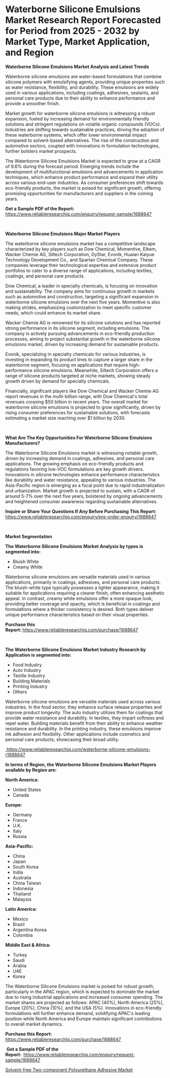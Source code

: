 <p><h1>Waterborne Silicone Emulsions Market Research Report Forecasted for Period from 2025 -  2032 by Market Type, Market Application, and Region</h1></p><p><strong>Waterborne Silicone Emulsions Market Analysis and Latest Trends</strong></p>
<p><p>Waterborne silicone emulsions are water-based formulations that combine silicone polymers with emulsifying agents, providing unique properties such as water resistance, flexibility, and durability. These emulsions are widely used in various applications, including coatings, adhesives, sealants, and personal care products due to their ability to enhance performance and provide a smoother finish.</p><p>Market growth for waterborne silicone emulsions is witnessing a robust expansion, fueled by increasing demand for environmentally friendly solutions and stringent regulations on volatile organic compounds (VOCs). Industries are shifting towards sustainable practices, driving the adoption of these waterborne systems, which offer lower environmental impact compared to solvent-based alternatives. The rise of the construction and automotive sectors, coupled with innovations in formulation technologies, further bolsters market prospects.</p><p>The Waterborne Silicone Emulsions Market is expected to grow at a CAGR of 9.6% during the forecast period. Emerging trends include the development of multifunctional emulsions and advancements in application techniques, which enhance product performance and expand their utility across various end-user industries. As consumer preferences shift towards eco-friendly products, the market is poised for significant growth, offering promising opportunities for manufacturers and suppliers in the coming years.</p></p>
<p><strong>Get a Sample PDF of the Report:&nbsp;</strong> <a href="https://www.reliableresearchiq.com/enquiry/request-sample/1688647?utm_campaign=3100&utm_medium=2&utm_source=Github&utm_content=ia&utm_term=26032025&utm_id=waterborne-silicone-emulsions">https://www.reliableresearchiq.com/enquiry/request-sample/1688647</a></p>
<p>&nbsp;</p>
<p><strong>Waterborne Silicone Emulsions Major Market Players</strong></p>
<p><p>The waterborne silicone emulsions market has a competitive landscape characterized by key players such as Dow Chemical, Momentive, Elkem, Wacker Chemie AG, Siltech Corporation, DyStar, Evonik, Huaian Kaiyue Technology Development Co., and Spartan Chemical Company. These companies leverage their technological expertise and extensive product portfolios to cater to a diverse range of applications, including textiles, coatings, and personal care products.</p><p>Dow Chemical, a leader in specialty chemicals, is focusing on innovation and sustainability. The company aims for continuous growth in markets such as automotive and construction, targeting a significant expansion in waterborne silicone emulsions over the next five years. Momentive is also making strides, emphasizing customization to meet specific customer needs, which could enhance its market share.</p><p>Wacker Chemie AG is renowned for its silicone solutions and has reported strong performance in its silicone segment, including emulsions. The company is actively pursuing advancements in eco-friendly production processes, aiming to project substantial growth in the waterborne silicone emulsions market, driven by increasing demand for sustainable products.</p><p>Evonik, specializing in specialty chemicals for various industries, is investing in expanding its product lines to capture a larger share in the waterborne segment, focusing on applications that require high-performance silicone emulsions. Meanwhile, Siltech Corporation offers a range of silicone products targeted at niche markets, showing steady growth driven by demand for specialty chemicals.</p><p>Financially, significant players like Dow Chemical and Wacker Chemie AG report revenues in the multi-billion range, with Dow Chemical's total revenues crossing $50 billion in recent years. The overall market for waterborne silicone emulsions is projected to grow significantly, driven by rising consumer preferences for sustainable solutions, with forecasts estimating a market size reaching over $1 billion by 2030.</p></p>
<p>&nbsp;</p>
<p><strong>What Are The Key Opportunities For Waterborne Silicone Emulsions Manufacturers?</strong></p>
<p><p>The Waterborne Silicone Emulsions market is witnessing notable growth, driven by increasing demand in coatings, adhesives, and personal care applications. The growing emphasis on eco-friendly products and regulations favoring low-VOC formulations are key growth drivers. Innovations in silicone technologies enhance performance characteristics like durability and water resistance, appealing to various industries. The Asia-Pacific region is emerging as a focal point due to rapid industrialization and urbanization. Market growth is projected to sustain, with a CAGR of around 5-7% over the next five years, bolstered by ongoing advancements and heightened consumer awareness regarding sustainable alternatives.</p></p>
<p><strong>Inquire or Share Your Questions If Any Before Purchasing This Report:</strong> <a href="https://www.reliableresearchiq.com/enquiry/pre-order-enquiry/1688647?utm_campaign=3100&utm_medium=2&utm_source=Github&utm_content=ia&utm_term=26032025&utm_id=waterborne-silicone-emulsions">https://www.reliableresearchiq.com/enquiry/pre-order-enquiry/1688647</a></p>
<p>&nbsp;</p>
<p><strong>Market Segmentation</strong></p>
<p><strong>The Waterborne Silicone Emulsions Market Analysis by types is segmented into:</strong></p>
<p><ul><li>Bluish White</li><li>Creamy White</li></ul></p>
<p><p>Waterborne silicone emulsions are versatile materials used in various applications, primarily in coatings, adhesives, and personal care products. The bluish-white type typically possesses a lighter appearance, making it suitable for applications requiring a clearer finish, often enhancing aesthetic appeal. In contrast, creamy white emulsions offer a more opaque look, providing better coverage and opacity, which is beneficial in coatings and formulations where a thicker consistency is desired. Both types deliver unique performance characteristics based on their visual properties.</p></p>
<p><strong>Purchase this Report:&nbsp;</strong><a href="https://www.reliableresearchiq.com/purchase/1688647?utm_campaign=3100&utm_medium=2&utm_source=Github&utm_content=ia&utm_term=26032025&utm_id=waterborne-silicone-emulsions">https://www.reliableresearchiq.com/purchase/1688647</a></p>
<p>&nbsp;</p>
<p><strong>The Waterborne Silicone Emulsions Market Industry Research by Application is segmented into:</strong></p>
<p><ul><li>Food Industry</li><li>Auto Industry</li><li>Textile Industry</li><li>Building Materials</li><li>Printing Industry</li><li>Others</li></ul></p>
<p><p>Waterborne silicone emulsions are versatile materials used across various industries. In the food sector, they enhance surface release properties and improve product longevity. The auto industry utilizes them for coatings that provide water resistance and durability. In textiles, they impart softness and repel water. Building materials benefit from their ability to enhance weather resistance and durability. In the printing industry, these emulsions improve ink adhesion and flexibility. Other applications include cosmetics and personal care products, showcasing their broad utility.</p></p>
<p><a href="https://www.reliableresearchiq.com/waterborne-silicone-emulsions-r1688647?utm_campaign=3100&utm_medium=2&utm_source=Github&utm_content=ia&utm_term=26032025&utm_id=waterborne-silicone-emulsions">&nbsp;https://www.reliableresearchiq.com/waterborne-silicone-emulsions-r1688647</a></p>
<p><strong>In terms of Region, the Waterborne Silicone Emulsions Market Players available by Region are:</strong></p>
<p>
    <p> <strong> North America: </strong>
        <ul>
            <li>United States</li>
            <li>Canada</li>
        </ul>
        </p> 
    <p> <strong> Europe: </strong>
        <ul>
            <li>Germany</li>
            <li>France</li>
            <li>U.K.</li>
            <li>Italy</li>
            <li>Russia</li>
        </ul>
        </p> 
    <p> <strong> Asia-Pacific: </strong>
        <ul>
            <li>China</li>
            <li>Japan</li>
            <li>South Korea</li>
            <li>India</li>
            <li>Australia</li>
            <li>China Taiwan</li>
            <li>Indonesia</li>
            <li>Thailand</li>
            <li>Malaysia</li>
        </ul>
        </p> 
    <p> <strong> Latin America: </strong>
        <ul>
            <li>Mexico</li>
            <li>Brazil</li>
            <li>Argentina Korea</li>
            <li>Colombia</li>
        </ul>
        </p> 
    <p> <strong> Middle East & Africa: </strong>
        <ul>
            <li>Turkey</li>
            <li>Saudi</li>
            <li>Arabia</li>
            <li>UAE</li>
            <li>Korea</li>
        </ul>
    </p>
    </p>
<p><p>The Waterborne Silicone Emulsions market is poised for robust growth, particularly in the APAC region, which is expected to dominate the market due to rising industrial applications and increased consumer spending. The market shares are projected as follows: APAC (40%), North America (25%), Europe (20%), China (10%), and the USA (5%). Innovations in eco-friendly formulations will further enhance demand, solidifying APAC's leading position while North America and Europe maintain significant contributions to overall market dynamics.</p></p>
<p><strong>Purchase this Report: </strong><a href="https://www.reliableresearchiq.com/purchase/1688647?utm_campaign=3100&utm_medium=2&utm_source=Github&utm_content=ia&utm_term=26032025&utm_id=waterborne-silicone-emulsions">https://www.reliableresearchiq.com/purchase/1688647</a></p>
<p>&nbsp;<strong>Get a Sample PDF of the Report:&nbsp;&nbsp;</strong><a href="https://www.reliableresearchiq.com/enquiry/request-sample/1688647?utm_campaign=3100&utm_medium=2&utm_source=Github&utm_content=ia&utm_term=26032025&utm_id=waterborne-silicone-emulsions">https://www.reliableresearchiq.com/enquiry/request-sample/1688647</a></p>
<p><strong></strong></p>
<p><p><a href="https://github.com/tashipmhuiri/Market-Research-Report-List-1/blob/main/solvent-free-two-component-polyurethane-adhesive-market.md?utm_campaign=3100&utm_medium=2&utm_source=Github&utm_content=ia&utm_term=26032025&utm_id=waterborne-silicone-emulsions">Solvent-free Two-component Polyurethane Adhesive Market</a></p></p>